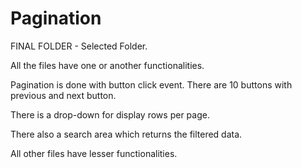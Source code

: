# Pagination
FINAL FOLDER - Selected Folder.

All the files have one or another functionalities.

Pagination is done with button click event.
There are 10 buttons with previous and next button.

There is a drop-down for display rows per page.

There also a search area which returns the filtered data.

All other files have lesser functionalities.
